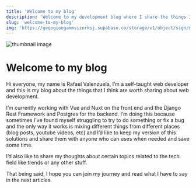 ```yaml
---
title: 'Welcome to my blog'
description: 'Welcome to my development blog where I share the things I’ve learned and found interesting.'
slug: 'welcome-to-my-blog'
img: 'https://geqogioegammsiznrksj.supabase.co/storage/v1/object/sign/media/blog/welcome-to-my-blog.jpeg?token=eyJhbGciOiJIUzI1NiIsInR5cCI6IkpXVCJ9.eyJ1cmwiOiJtZWRpYS9ibG9nL3dlbGNvbWUtdG8tbXktYmxvZy5qcGVnIiwiaWF0IjoxNjU2NjA5OTczLCJleHAiOjE5NzE5Njk5NzN9.nGuRNhABPKq13chBlEt8SKLOcG7UQnl2eOBiu96e42I'
---
```


![thumbnail image](https://geqogioegammsiznrksj.supabase.co/storage/v1/object/sign/media/blog/welcome-to-my-blog.jpeg?token=eyJhbGciOiJIUzI1NiIsInR5cCI6IkpXVCJ9.eyJ1cmwiOiJtZWRpYS9ibG9nL3dlbGNvbWUtdG8tbXktYmxvZy5qcGVnIiwiaWF0IjoxNjU2NjA5OTczLCJleHAiOjE5NzE5Njk5NzN9.nGuRNhABPKq13chBlEt8SKLOcG7UQnl2eOBiu96e42I)

# Welcome to my blog

Hi everyone, my name is Rafael Valenzuela, I’m a self-taught web developer and this is my blog about the things that I think are worth sharing about web development.

I’m currently working with Vue and Nuxt on the front end and the Django Rest Framework and Postgres for the backend. I’m doing this because sometimes I’ve found myself struggling to try to do something or fix a bug and the only way it works is mixing different things from different places (blog posts, youtube videos, etc) and I’d like to keep my version of this solutions and share them with anyone who can uses when needed and save some time.

I’d also like to share my thoughts about certain topics related to the tech field like trends or any other stuff.

That being said, I hope you can join my journey and read what I have to say in the next articles.
